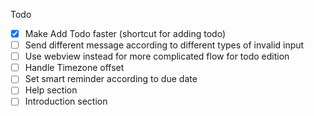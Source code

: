 Todo
- [x] Make Add Todo faster (shortcut for adding todo)
- [ ] Send different message according to different types of invalid input
- [ ] Use webview instead for more complicated flow for todo edition
- [ ] Handle Timezone offset
- [ ] Set smart reminder according to due date
- [ ] Help section
- [ ] Introduction section